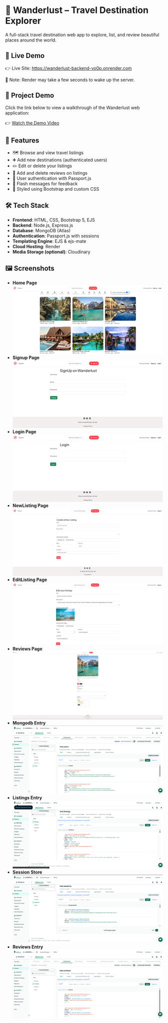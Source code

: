# 🧭 Wanderlust – Travel Destination Explorer

A full-stack travel destination web app to explore, list, and review beautiful places around the world.

## 🔗 Live Demo

👉 Live Site: https://wanderlust-backend-vo0p.onrender.com

📌 Note: Render may take a few seconds to wake up the server.

## 🎥 **Project Demo**

Click the link below to view a walkthrough of the Wanderlust web application:

👉 [Watch the Demo Video](https://drive.google.com/file/d/1W928SgBOYQuVE3yJY52LGSldLLv5prKv/view?usp=sharing)

## 🚀 Features

- 🗺️ Browse and view travel listings
- ➕ Add new destinations (authenticated users)
- ✏️ Edit or delete your listings
- 🌟 Add and delete reviews on listings
- 🔐 User authentication with Passport.js
- 💬 Flash messages for feedback
- 🎨 Styled using Bootstrap and custom CSS



## 🛠 Tech Stack

- **Frontend**: HTML, CSS, Bootstrap 5, EJS
- **Backend**: Node.js, Express.js
- **Database**: MongoDB (Atlas)
- **Authentication**: Passport.js with sessions
- **Templating Engine**: EJS & ejs-mate
- **Cloud Hosting**: Render
- **Media Storage (optional)**: Cloudinary


    
## 🖼️ **Screenshots**

- **Home Page** 
![Home Page](assets/screenshots/Homepage.png)
- **Signup Page** 
![signup Page](assets/screenshots/Signuppage.png)
- **Login Page** 
![login Page](assets/screenshots/Loginpage.png)
- **NewListing Page** 
![newlisting Page](assets/screenshots/NewListingpage.png)
- **EditListing Page** 
![editlisting Page](assets/screenshots/EditListingpage.png)
- **Reviews Page** 
![reviews Page](assets/screenshots/Reviewspage.png)
- **Mongodb Entry** 
![mongodb entry](assets/screenshots/Mongodbentry.png)
- **Listings Entry** 
![listings entry](assets/screenshots/Listingsentry.png)
- **Session Store** 
![session store](assets/screenshots/Sessionstore.png)
- **Reviews Entry** 
![reviews entry](assets/screenshots/Reviewsentry.png)






